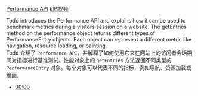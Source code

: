 [Performance API](https://frontendmasters.com/courses/web-perf/performance-api/)
[b站视频](https://www.bilibili.com/video/BV1s34y1r7hB?p=18&vd_source=22af953ea4c09540ad1966711a2d53f0)

Todd introduces the Performance API and explains how it can be used to benchmark metrics during a visitors session on a website. The getEntries method on the performance object returns different types of PerformanceEntry objects. Each object can represent a different metric like navigation, resource loading, or painting.  
Todd 介绍了 `Performance API`，并解释了如何使用它来在网站上的访问者会话期间对指标进行基准测试。性能对象上的 `getEntries` 方法返回不同类型的 `PerformanceEntry` 对象。每个对象可以代表不同的指标，例如导航、资源加载或绘画。

- [00:00](https://www.bilibili.com/video/BV1s34y1r7hB?p=18&t=0.796004#t=0.80) 